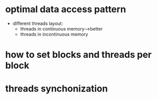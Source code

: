 # optimal data access pattern
- different threads layout:
	- threads in continuous memory-->better
	- threads in incontinuous memory
# how to set blocks and threads per block
# threads synchonization
